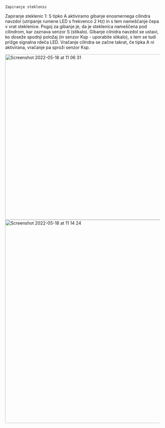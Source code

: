                                                                     Zapiranje steklenic

Zapiranje steklenic 1: S tipko A aktiviramo gibanje enosmernega cilindra navzdol (utripanje rumene LED s frekvenco 2 Hz) in s tem nameščanje čepa v vrat steklenice. Pogoj za gibanje je, da je steklenica nameščena pod cilindrom, kar zaznava senzor S (stikalo). Gibanje cilnidra navzdol se ustavi, ko doseže spodnji položaj (in senzor Ksp - uporabite stikalo), s tem se tudi prižge signalna rdeča LED. Vračanje cilindra se začne takrat, če tipka A ni aktivirana, vračanje pa sproži senzor Ksp.

<img width="539" alt="Screenshot 2022-05-18 at 11 06 31" src="https://user-images.githubusercontent.com/104895067/169002279-7d50d40e-a435-413b-900f-458cdcc0a176.png">

<img width="662" alt="Screenshot 2022-05-18 at 11 14 24" src="https://user-images.githubusercontent.com/104895067/169003886-da92284c-4924-4898-8227-0a5fc71a1fb1.png">
